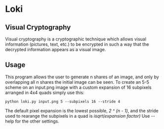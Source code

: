 # Loki

## Visual Cryptography
Visual cryptography is a cryptographic technique which allows visual information (pictures, text, etc.) to be encrypted in such a way that the decrypted information appears as a visual image. 

## Usage
This program allows the user to generate n shares of an image, and only by overlapping all n shares the initial image can be seen.
To create an 5-5 scheme on an input.png image with a custom expansion of 16 subpixels arranged in 4x4 quads simply use this:

```
python loki.py input.png 5 --subpixels 16 --stride 4
```

The default pixel expansion is the lowest possible, *2 ^ (n - 1)*, and the stride used to rearange the subpixels in a quad is *isqrt(expansion factor)*
Use --help for the other settings.
